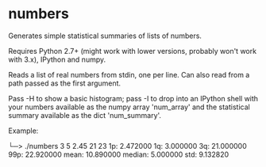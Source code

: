 numbers
=======

Generates simple statistical summaries of lists of numbers. 

Requires Python 2.7+ (might work with lower versions, probably won't 
work with 3.x), IPython and numpy. 

Reads a list of real numbers from stdin, one per line. Can also read 
from a path passed as the first argument. 

Pass -H to show a basic histogram; pass -I to drop into an IPython 
shell with your numbers available as the numpy array 'num_array' and
the statistical summary available as the dict 'num_summary'. 

Example:

└─> ./numbers 
3
5
2.45
21
23
1p: 2.472000
1q: 3.000000
3q: 21.000000
99p: 22.920000
mean: 10.890000
median: 5.000000
std: 9.132820

